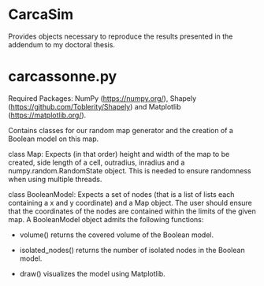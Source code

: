 # CarcaSim

Provides objects necessary to reproduce the results presented in the addendum to my doctoral thesis.

# carcassonne.py

Required Packages: NumPy (https://numpy.org/), Shapely (https://github.com/Toblerity/Shapely) and Matplotlib (https://matplotlib.org/).

Contains classes for our random map generator and the creation of a Boolean model on this map. 

class Map: Expects (in that order) height and width of the map to be created, side length of a cell, outradius, inradius and a numpy.random.RandomState object. This is needed to ensure randomness when using multiple threads.

class BooleanModel: Expects a set of nodes (that is a list of lists each containing a x and y coordinate) and a Map object. The user should ensure that the coordinates of the nodes are contained within the limits of the given map. A BooleanModel object admits the following functions:

   - volume() returns the covered volume of the Boolean model.

   - isolated_nodes() returns the number of isolated nodes in the Boolean model.

   - draw() visualizes the model using Matplotlib.
